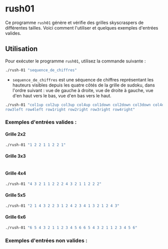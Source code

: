 # rush01

Ce programme `rush01` génère et vérifie des grilles skyscraspers de différentes tailles. Voici comment l'utiliser et quelques exemples d'entrées valides.

## Utilisation

Pour exécuter le programme `rush01`, utilisez la commande suivante :

```bash
./rush-01 "sequence_de_chiffres"
```

- `sequence_de_chiffres` est une séquence de chiffres représentant les hauteurs visibles depuis les quatre côtés de la grille de sudoku, dans l'ordre suivant : vue de gauche à droite, vue de droite à gauche, vue d'en haut vers le bas, vue d'en bas vers le haut.

```bash
./rush-01 "col1up col2up col3up col4up col1down col2down col3down col4down row1left row2left
row3left row4left row1right row2right row3right row4right"
```

### Exemples d'entrées valides :

#### Grille 2x2

```bash
./rush-01 "1 2 2 1 1 2 2 1"
```

#### Grille 3x3

```bash

```

#### Grille 4x4

```bash
./rush-01 "4 3 2 1 1 2 2 2 4 3 2 1 1 2 2 2"
```

#### Grille 5x5

```bash
./rush-01 "2 1 4 3 2 2 3 1 2 4 2 3 4 1 3 2 1 2 4 3"
```


#### Grille 6x6

```bash
./rush-01 "6 5 4 3 2 1 1 2 3 4 5 6 6 5 4 3 2 1 1 2 3 4 5 6"
```
### Exemples d'entrées non valides :



